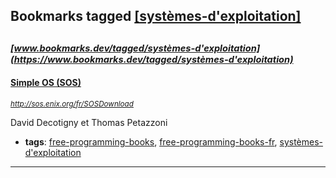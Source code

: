 ## Bookmarks tagged [[systèmes-d'exploitation]](https://www.bookmarks.dev?q=[systèmes-d'exploitation])

_<sup><sup>[www.bookmarks.dev/tagged/systèmes-d'exploitation](https://www.bookmarks.dev/tagged/systèmes-d'exploitation)</sup></sup>_
---
#### [Simple OS (SOS)](http://sos.enix.org/fr/SOSDownload)
_<sup>http://sos.enix.org/fr/SOSDownload</sup>_

David Decotigny et Thomas Petazzoni
* **tags**: [free-programming-books](../tagged/free-programming-books.md), [free-programming-books-fr](../tagged/free-programming-books-fr.md), [systèmes-d'exploitation](../tagged/systèmes-d'exploitation.md)
---
